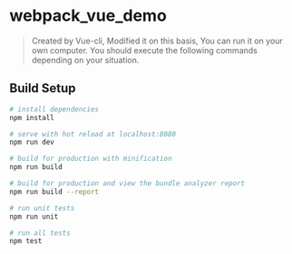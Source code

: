 # webpack_vue_demo

> Created by Vue-cli, Modified it on this basis, You can run it on your own computer.
You should execute the following commands depending on your situation.

## Build Setup

``` bash
# install dependencies
npm install

# serve with hot reload at localhost:8080
npm run dev

# build for production with minification
npm run build

# build for production and view the bundle analyzer report
npm run build --report

# run unit tests
npm run unit

# run all tests
npm test
```

